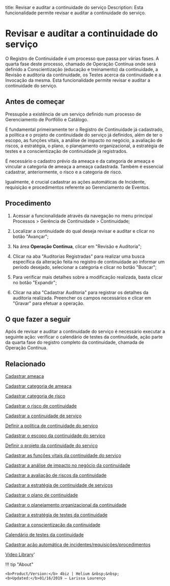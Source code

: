 title: Revisar e auditar a continuidade do serviço
Description: Esta funcionalidade permite revisar e auditar a continuidade do serviço.
# Revisar e auditar a continuidade do serviço

O Registro de Continuidade é um processo que passa por várias fases. A quarta fase deste processo, chamado de Operação Contínua onde será definido a Conscientização (educação e treinamento) da continuidade, a Revisão e auditoria da continuidade, os Testes acerca da continuidade e a Invocação da mesma. Esta funcionalidade permite revisar e auditar a continuidade do serviço.

Antes de começar
----------------

Pressupõe a existência de um serviço definido num processo de Gerenciamento de
Portfólio e Catálogo.

É fundamental primeiramente ter o Registro de Continuidade já cadastrado, a
política e o projeto de continuidade do serviço já definidos, além de ter o
escopo, as funções vitais, a análise de impacto no negócio, a avaliação de
riscos, a estratégia, o plano, o planejamento organizacional, a estratégia de
testes e a conscientização de continuidade já registrados.

É necessário o cadastro prévio da ameaça e da categoria de ameaça e vincular a
categoria de ameaça a ameaça cadastrada. Também é essencial cadastrar,
anteriormente, o risco e a categoria de risco.

Igualmente, é crucial cadastrar as ações automáticas de Incidente, requisição e
procedimentos referente ao Gerenciamento de Eventos.

Procedimento
------------

1.  Acessar a funcionalidade através da navegação no menu principal Processos \>
    Gerência de Continuidade \> Continuidade;

2.  Localizar a continuidade do qual deseja revisar e auditar e clicar no botão
    "Avançar";

3.  Na área **Operação Continua**, clicar em "Revisão e Auditoria";

4.  Clicar na aba "Auditorias Registradas" para realizar uma busca específica da
    alteração feita no registro de continuidade ao informar um período desejado,
    selecionar a categoria e clicar no botão "Buscar";

5.  Para verificar mais detalhes sobre a modificação realizada, basta clicar no
    botão "Expandir";

6.  Clicar na aba "Cadastrar Auditoria" para registrar os detalhes da auditoria
    realizada. Preencher os campos necessários e clicar em "Gravar" para efetuar
    a operação.

O que fazer a seguir
--------------------

Após de revisar e auditar a continuidade do serviço é necessário executar a
seguinte ação: verificar o calendário de testes da continuidade, ação parte da
quarta fase do registro completo da continuidade, chamada de Operação Contínua.

Relacionado
------------

[Cadastrar ameaça](/pt-br/4biz-helium/processes/continuity/configuration/register-threat.html)

[Cadastrar categoria de ameaça](/pt-br/4biz-helium/processes/continuity/configuration/threat-category.html)

[Cadastrar categoria de risco](/pt-br/4biz-helium/processes/continuity/configuration/risk-category.html)

[Cadastrar o risco de continuidade](/pt-br/4biz-helium/processes/continuity/configuration/register-continuity-risk.html)

[Cadastrar a continuidade de serviço](/pt-br/4biz-helium/processes/continuity/use/register-service-continuity.html)

[Definir a política de continuidade do serviço](/pt-br/4biz-helium/processes/continuity/use/continuity-policy.html)

[Cadastrar o escopo da continuidade do serviço](/pt-br/4biz-helium/processes/continuity/use/service-continuity-scope.html)

[Definir o projeto da continuidade do serviço](/pt-br/4biz-helium/processes/continuity/use/service-continuity-project.html)

[Cadastrar as funções vitais da continuidade do serviço](/pt-br/4biz-helium/processes/continuity/use/continuity-vital-functions.html)

[Cadastrar a análise de impacto no negócio da continuidade](/pt-br/4biz-helium/processes/continuity/use/impact-analysis-continuity-business.html)

[Cadastrar a avaliação de riscos da continuidade](/pt-br/4biz-helium/processes/continuity/use/continuity-risk-evaluation.html)

[Cadastrar a estratégia de continuidade de serviços](/pt-br/4biz-helium/processes/continuity/use/service-continuity-strategy.html)

[Cadastrar o plano de continuidade](/pt-br/4biz-helium/processes/continuity/use/continuity-plan.html)

[Cadastrar o planejamento organizacional da continuidade](/pt-br/4biz-helium/processes/continuity/use/continuity-organizational-planning.html)

[Cadastrar a estratégia de testes da continuidade](/pt-br/4biz-helium/processes/continuity/use/continuity-test-registration.html)

[Cadastrar a conscientização da continuidade](/pt-br/4biz-helium/processes/continuity/use/continuity-awareness.html)

[Calendário de testes da continuidade](/pt-br/4biz-helium/processes/continuity/use/continuity-test-calendar.html)

[Cadastrar ação automática de incidentes/requisições/procedimentos](/pt-br/4biz-helium/additional-features/automation-of-operation/configuration/register-automatic-actions-incident-request-procedure.html)

<i class='fa fa-youtube-play  fa-2x' style='color:#97ce17;vertical-align: middle;'> </i> [Video Library](https://www.youtube.com/playlist?list=PLB5qK2uzf2RPHLLyCQ9CqOeIt08azAa6k)'

!!! tip "About"

    <b>Product/Version:</b> 4biz | Helium &nbsp;&nbsp;
    <b>Updated:</b>01/16/2019 – Larissa Lourenço
